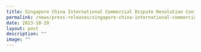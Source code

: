 ```yaml
---
title: Singapore China International Commercial Dispute Resolution Conference 2023
permalink: /news/press-releases/singapore-china-international-commercial-dispute-resolution-conference-2023/
date: 2023-10-20
layout: post
description: ""
image: ""
---
```

